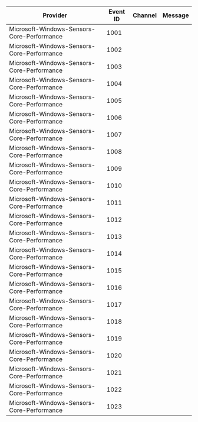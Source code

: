 Provider                                    |  Event ID  |  Channel  |  Message
--------------------------------------------|------------|-----------|---------
Microsoft-Windows-Sensors-Core-Performance  |  1001      |           |
Microsoft-Windows-Sensors-Core-Performance  |  1002      |           |
Microsoft-Windows-Sensors-Core-Performance  |  1003      |           |
Microsoft-Windows-Sensors-Core-Performance  |  1004      |           |
Microsoft-Windows-Sensors-Core-Performance  |  1005      |           |
Microsoft-Windows-Sensors-Core-Performance  |  1006      |           |
Microsoft-Windows-Sensors-Core-Performance  |  1007      |           |
Microsoft-Windows-Sensors-Core-Performance  |  1008      |           |
Microsoft-Windows-Sensors-Core-Performance  |  1009      |           |
Microsoft-Windows-Sensors-Core-Performance  |  1010      |           |
Microsoft-Windows-Sensors-Core-Performance  |  1011      |           |
Microsoft-Windows-Sensors-Core-Performance  |  1012      |           |
Microsoft-Windows-Sensors-Core-Performance  |  1013      |           |
Microsoft-Windows-Sensors-Core-Performance  |  1014      |           |
Microsoft-Windows-Sensors-Core-Performance  |  1015      |           |
Microsoft-Windows-Sensors-Core-Performance  |  1016      |           |
Microsoft-Windows-Sensors-Core-Performance  |  1017      |           |
Microsoft-Windows-Sensors-Core-Performance  |  1018      |           |
Microsoft-Windows-Sensors-Core-Performance  |  1019      |           |
Microsoft-Windows-Sensors-Core-Performance  |  1020      |           |
Microsoft-Windows-Sensors-Core-Performance  |  1021      |           |
Microsoft-Windows-Sensors-Core-Performance  |  1022      |           |
Microsoft-Windows-Sensors-Core-Performance  |  1023      |           |